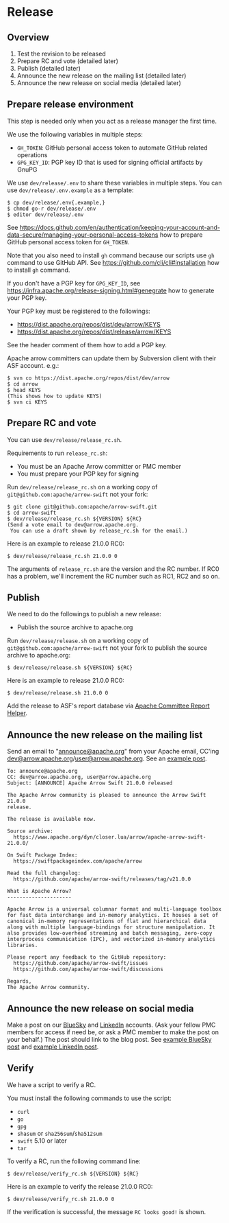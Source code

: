 <!---
  Licensed to the Apache Software Foundation (ASF) under one
  or more contributor license agreements.  See the NOTICE file
  distributed with this work for additional information
  regarding copyright ownership.  The ASF licenses this file
  to you under the Apache License, Version 2.0 (the
  "License"); you may not use this file except in compliance
  with the License.  You may obtain a copy of the License at

    http://www.apache.org/licenses/LICENSE-2.0

  Unless required by applicable law or agreed to in writing,
  software distributed under the License is distributed on an
  "AS IS" BASIS, WITHOUT WARRANTIES OR CONDITIONS OF ANY
  KIND, either express or implied.  See the License for the
  specific language governing permissions and limitations
  under the License.
-->

# Release

## Overview

1. Test the revision to be released
2. Prepare RC and vote (detailed later)
3. Publish (detailed later)
4. Announce the new release on the mailing list (detailed later)
5. Announce the new release on social media (detailed later)

## Prepare release environment

This step is needed only when you act as a release manager the first time.

We use the following variables in multiple steps:

* `GH_TOKEN`: GitHub personal access token to automate GitHub related
  operations
* `GPG_KEY_ID`: PGP key ID that is used for signing official artifacts
  by GnuPG

We use `dev/release/.env` to share these variables in multiple
steps. You can use `dev/release/.env.example` as a template:

```console
$ cp dev/release/.env{.example,}
$ chmod go-r dev/release/.env
$ editor dev/release/.env
```

See
https://docs.github.com/en/authentication/keeping-your-account-and-data-secure/managing-your-personal-access-tokens
how to prepare GitHub personal access token for `GH_TOKEN`.

Note that you also need to install `gh` command because our scripts
use `gh` command to use GitHub API. See
https://github.com/cli/cli#installation how to install `gh`
command.

If you don't have a PGP key for `GPG_KEY_ID`, see
https://infra.apache.org/release-signing.html#genegrate how to
generate your PGP key.

Your PGP key must be registered to the followings:

  * https://dist.apache.org/repos/dist/dev/arrow/KEYS
  * https://dist.apache.org/repos/dist/release/arrow/KEYS

See the header comment of them how to add a PGP key.

Apache arrow committers can update them by Subversion client with
their ASF account. e.g.:

```console
$ svn co https://dist.apache.org/repos/dist/dev/arrow
$ cd arrow
$ head KEYS
(This shows how to update KEYS)
$ svn ci KEYS
```

## Prepare RC and vote

You can use `dev/release/release_rc.sh`.

Requirements to run `release_rc.sh`:

* You must be an Apache Arrow committer or PMC member
* You must prepare your PGP key for signing

Run `dev/release/release_rc.sh` on a working copy of
`git@github.com:apache/arrow-swift` not your fork:

```console
$ git clone git@github.com:apache/arrow-swift.git
$ cd arrow-swift
$ dev/release/release_rc.sh ${VERSION} ${RC}
(Send a vote email to dev@arrow.apache.org.
 You can use a draft shown by release_rc.sh for the email.)
```

Here is an example to release 21.0.0 RC0:

```console
$ dev/release/release_rc.sh 21.0.0 0
```

The arguments of `release_rc.sh` are the version and the RC number. If
RC0 has a problem, we'll increment the RC number such as RC1, RC2 and
so on.

## Publish

We need to do the followings to publish a new release:

* Publish the source archive to apache.org

Run `dev/release/release.sh` on a working copy of
`git@github.com:apache/arrow-swift` not your fork to publish the
source archive to apache.org:

```console
$ dev/release/release.sh ${VERSION} ${RC}
```

Here is an example to release 21.0.0 RC0:

```console
$ dev/release/release.sh 21.0.0 0
```

Add the release to ASF's report database via [Apache Committee Report
Helper](https://reporter.apache.org/addrelease.html?arrow).

## Announce the new release on the mailing list

Send an email to "announce@apache.org" from your Apache email, CC'ing
dev@arrow.apache.org/user@arrow.apache.org.  See an [example
post](https://lists.apache.org/thread/bxpt0r8kw0ltgywnylqdroskkt6966z4).

```
To: announce@apache.org
CC: dev@arrow.apache.org, user@arrow.apache.org
Subject: [ANNOUNCE] Apache Arrow Swift 21.0.0 released

The Apache Arrow community is pleased to announce the Arrow Swift 21.0.0
release.

The release is available now.

Source archive:
  https://www.apache.org/dyn/closer.lua/arrow/apache-arrow-swift-21.0.0/

On Swift Package Index:
  https://swiftpackageindex.com/apache/arrow

Read the full changelog:
  https://github.com/apache/arrow-swift/releases/tag/v21.0.0

What is Apache Arrow?
---------------------

Apache Arrow is a universal columnar format and multi-language toolbox
for fast data interchange and in-memory analytics. It houses a set of
canonical in-memory representations of flat and hierarchical data
along with multiple language-bindings for structure manipulation. It
also provides low-overhead streaming and batch messaging, zero-copy
interprocess communication (IPC), and vectorized in-memory analytics
libraries.

Please report any feedback to the GitHub repository:
  https://github.com/apache/arrow-swift/issues
  https://github.com/apache/arrow-swift/discussions

Regards,
The Apache Arrow community.
```

## Announce the new release on social media

Make a post on our [BlueSky](https://bsky.app/profile/arrow.apache.org) and
[LinkedIn](https://www.linkedin.com/company/apache-arrow/) accounts. (Ask
your fellow PMC members for access if need be, or ask a PMC member to make the
post on your behalf.)  The post should link to the blog post. See [example
BlueSky post](https://bsky.app/profile/arrow.apache.org/post/3lioi6ov5h22d)
and [example LinkedIn post](https://www.linkedin.com/posts/apache-arrow_apache-arrow-java-1820-release-activity-7298633716522758144-L71x).

## Verify

We have a script to verify a RC.

You must install the following commands to use the script:

* `curl`
* `go`
* `gpg`
* `shasum` or `sha256sum`/`sha512sum`
* `swift` 5.10 or later
* `tar`

To verify a RC, run the following command line:

```console
$ dev/release/verify_rc.sh ${VERSION} ${RC}
```

Here is an example to verify the release 21.0.0 RC0:

```console
$ dev/release/verify_rc.sh 21.0.0 0
```

If the verification is successful, the message `RC looks good!` is shown.

